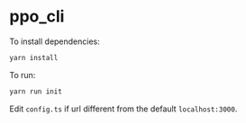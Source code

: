 # ppo_cli

To install dependencies:

```bash
yarn install
```

To run:

```bash
yarn run init
```

Edit `config.ts` if url different from the default `localhost:3000`.
